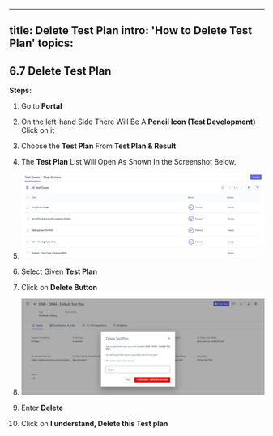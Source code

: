 ---
title: Delete Test Plan
intro: 'How to Delete Test Plan'
topics:
  -
## <a name="_9mw8fn889bx7"></a>6.7 **Delete Test Plan** 

**Steps:** 

1. Go to **Portal** 
2. On the left-hand Side There Will Be A **Pencil Icon (Test Development)** Click on it 
3. Choose the **Test Plan** From **Test Plan & Result** 
4. The **Test Plan** List Will Open As Shown In the Screenshot Below.

5. ![](imgs/test-case-list.png)
6. Select Given **Test Plan** 
7. Click on **Delete Button** 

8. ![](imgs/test-plan-delete.png)
9. Enter **Delete** 
10. Click on **I understand, Delete this Test plan** 
